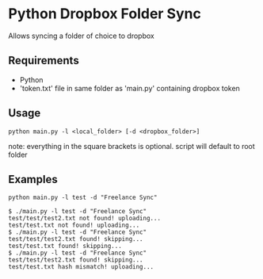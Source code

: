 # Python Dropbox Folder Sync

Allows syncing a folder of choice to dropbox

## Requirements

- Python
- 'token.txt' file in same folder as 'main.py' containing dropbox token

## Usage

`python main.py -l <local_folder> [-d <dropbox_folder>]`

note: everything in the square brackets is optional. script will default to root folder

## Examples

`python main.py -l test -d "Freelance Sync"`

```
$ ./main.py -l test -d "Freelance Sync"
test/test/test2.txt not found! uploading...
test/test.txt not found! uploading...
$ ./main.py -l test -d "Freelance Sync"
test/test/test2.txt found! skipping...
test/test.txt found! skipping...
$ ./main.py -l test -d "Freelance Sync"
test/test/test2.txt found! skipping...
test/test.txt hash mismatch! uploading...
```

